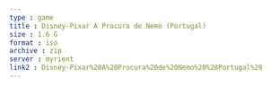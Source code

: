 ```yaml
---
type : game
title : Disney-Pixar A Procura de Nemo (Portugal)
size : 1.6 G
format : iso
archive : zip
server : myrient
link2 : Disney-Pixar%20A%20Procura%20de%20Nemo%20%28Portugal%29
---
```


